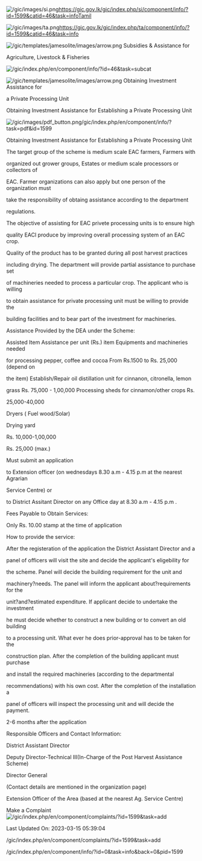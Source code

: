 <!-- Source: https://gic.gov.lk/gic/index.php/en/component/info/?id=1599&catid=46&task=info -->

![/gic/images/si.png](/gic/images/si.png)https://gic.gov.lk/gic/index.php/si/component/info/?id=1599&catid=46&task=infoTamil

![/gic/images/ta.png](/gic/images/ta.png)https://gic.gov.lk/gic/index.php/ta/component/info/?id=1599&catid=46&task=info

![/gic/templates/jamesolite/images/arrow.png](/gic/templates/jamesolite/images/arrow.png) Subsidies & Assistance for

Agriculture, Livestock & Fisheries

![/gic/index.php/en/component/info/?id=46&task=subcat](/gic/index.php/en/component/info/?id=46&task=subcat)

![/gic/templates/jamesolite/images/arrow.png](/gic/templates/jamesolite/images/arrow.png) Obtaining Investment Assistance for

a Private Processing Unit

Obtaining Investment Assistance for Establishing a Private Processing Unit

![/gic/images/pdf_button.png](/gic/images/pdf_button.png)/gic/index.php/en/component/info/?task=pdf&id=1599

Obtaining Investment Assistance for Establishing a Private Processing Unit

The target group of the scheme is medium scale EAC farmers, Farmers with

organized out grower groups, Estates or medium scale processors or collectors of

EAC. Farmer organizations can also apply but one person of the organization must

take the responsibility of obtaing assistance according to the department

regulations.

The objective of assisting for EAC privete processing units is to ensure high

quality EACl produce by improving overall processing system of an EAC crop.

Quality of the product has to be granted during all post harvest practices

including drying. The department will provide partial assistance to purchase set

of machineries needed to process a particular crop. The applicant who is willing

to obtain assistance for private processing unit must be willing to provide the

building facilities and to bear part of the investment for machineries.

Assistance Provided by the DEA under the Scheme:

Assisted Item Assistance per unit (Rs.) item Equipments and machineries needed

for processing pepper, coffee and cocoa From Rs.1500 to Rs. 25,000 (depend on

the item) Establish/Repair oil distillation unit for cinnanon, citronella, lemon

grass Rs. 75,000 - 1,00,000 Processing sheds for cinnamon/other crops Rs.

25,000-40,000

Dryers ( Fuel wood/Solar)

Drying yard

Rs. 10,000-1,00,000

Rs. 25,000 (max.)

Must submit an application

to Extension officer (on wednesdays 8.30 a.m - 4.15 p.m at the nearest Agrarian

Service Centre) or

to District Assitant Director on any Office day at 8.30 a.m - 4.15 p.m .

Fees Payable to Obtain Services:

Only Rs. 10.00 stamp at the time of application

How to provide the service:

After the registeration of the application the District Assistant Director and a

panel of officers will visit the site and decide the applicant's eligebility for

the scheme. Panel will decide the building requirement for the unit and

machinery?needs. The panel will inform the applicant about?requirements for the

unit?and?estimated expenditure. If applicant decide to undertake the investment

he must decide whether to construct a new building or to convert an old building

to a processing unit. What ever he does prior-approval has to be taken for the

construction plan. After the completion of the building applicant must purchase

and install the required machineries (according to the departmental

recommendations) with his own cost. After the completion of the installation a

panel of officers will inspect the processing unit and will decide the payment.

2-6 months after the application

Responsible Officers and Contact Information:

District Assistant Director

Deputy Director-Technical III(In-Charge of the Post Harvest Assistance Scheme)

Director General

(Contact details are mentioned in the organization page)

Extension Officer of the Area (based at the nearest Ag. Service Centre)

Make a Complaint ![/gic/index.php/en/component/complaints/?id=1599&task=add](/gic/index.php/en/component/complaints/?id=1599&task=add)

Last Updated On: 2023-03-15 05:39:04

/gic/index.php/en/component/complaints/?id=1599&task=add

/gic/index.php/en/component/info/?id=0&task=info&back=0&pid=1599